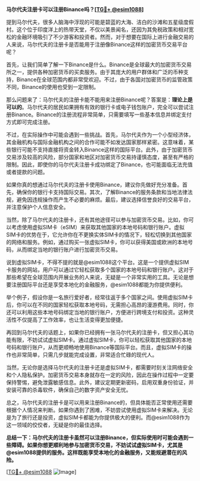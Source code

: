 **马尔代夫注册卡可以注册Binance吗？[[TG💪+ @esim1088](https://t.me/s/esim1088)]**

提到马尔代夫，很多人脑海中浮现的可能是碧蓝的大海、洁白的沙滩和五星级度假村。这个位于印度洋上的热带天堂，不仅以美景闻名，还因为其免税政策和相对宽松的金融环境吸引了不少游客和投资者。然而，对于想要在国际上进行金融交易的人来说，马尔代夫的注册卡是否能用于注册像Binance这样的加密货币交易平台呢？

首先，让我们简单了解一下Binance是什么。Binance是全球最大的加密货币交易所之一，提供各种加密货币的买卖服务。由于其庞大的用户群体和广泛的币种支持，Binance在全球范围内都非常受欢迎。不过，由于各国对加密货币的监管政策不同，Binance的使用也受到一定限制。

那么问题来了：马尔代夫的注册卡能不能用来注册Binance呢？答案是：**理论上是可以的**。马尔代夫的居民如果拥有有效的银行卡或电子钱包账户，完全可以尝试注册Binance。Binance的注册流程非常简单，只需要填写一些基本信息并绑定支付方式即可完成注册。

不过，在实际操作中可能会遇到一些挑战。首先，马尔代夫作为一个小型经济体，其金融机构与国际金融机构之间的合作可能不如发达国家那样紧密。这意味着，某些银行可能不支持直接将资金转入Binance这样的国际平台。此外，由于加密货币交易涉及较高的风险，部分国家和地区对加密货币交易持谨慎态度，甚至有严格的限制。因此，即使你的马尔代夫注册卡成功绑定了Binance，也可能面临无法充值或者提款的问题。

如果你真的想通过马尔代夫的注册卡使用Binance，建议你先做好充分准备。首先，确保你的银行卡支持国际交易。其次，了解Binance的服务条款和当地法律法规，避免因违规操作而产生不必要的麻烦。最后，建议选择信誉良好的交易平台，并注意保护个人信息安全。

当然，除了马尔代夫的注册卡，还有其他途径可以参与加密货币交易。比如，你可以考虑使用虚拟SIM卡（eSIM）来获取其他国家的本地号码和银行账户。虚拟SIM卡的优势在于，它允许你在不更换实体SIM卡的情况下，轻松切换到其他国家的网络和服务。例如，通过购买一张虚拟SIM卡，你可以获得美国或欧洲的本地号码，从而绑定当地的银行账户进行加密货币交易。

说到虚拟SIM卡，不得不提的就是@esim1088这个平台。这是一个提供虚拟SIM卡服务的网站，用户可以通过它轻松获取多个国家的本地号码和银行账户。这对于那些希望在全球范围内开展业务的人来说，无疑是一个非常实用的工具。无论是想要注册国际平台还是享受本地化的金融服务，@esim1088都能为你提供便利。

举个例子，假设你是一名旅行爱好者，经常往返于多个国家之间。使用虚拟SIM卡后，你可以在不同的国家轻松获取本地号码，无需担心高昂的漫游费用。同时，你还可以利用这些本地号码绑定当地的银行账户，方便进行跨境支付和投资。这种灵活性不仅提高了工作效率，也让生活变得更加便捷。

再回到马尔代夫的话题上，如果你已经拥有一张马尔代夫的注册卡，但又担心其功能有限，不妨试试虚拟SIM卡。通过虚拟SIM卡，你可以轻松获取其他国家的本地号码和银行账户，从而更顺畅地使用Binance等国际平台。而且，虚拟SIM卡的操作也非常简单，只需几步就能完成设置，非常适合忙碌的现代人。

当然，无论你是选择马尔代夫的注册卡还是虚拟SIM卡，都需要时刻关注网络安全和个人隐私保护。加密货币交易本身就存在一定的风险，因此在操作过程中一定要保持警惕，避免泄露敏感信息。此外，建议定期更新密码，启用双重身份验证，并安装可靠的杀毒软件，确保自己的数字资产安全无忧。

总之，马尔代夫的注册卡是可以用来注册Binance的，但具体能否正常使用还需要根据个人情况来判断。如果你遇到了困难，不妨尝试使用虚拟SIM卡来解决。无论是为了旅行还是投资，虚拟SIM卡都能为你提供极大的便利。而@esim1088作为这一领域的佼佼者，无疑是你的最佳选择。

**总结一下：马尔代夫的注册卡虽然可以注册Binance，但实际使用时可能会遇到一些障碍。如果你想更顺利地参与加密货币交易，不妨试试虚拟SIM卡，尤其是@esim1088提供的服务。这样既能享受本地化的金融服务，又能规避潜在的风险。**

[[TG💪+ @esim1088](https://t.me/s/esim1088) ![Image](https://i.postimg.cc/4NQfJmqS/Snipaste-2025-05-13-00-14-12.png)]